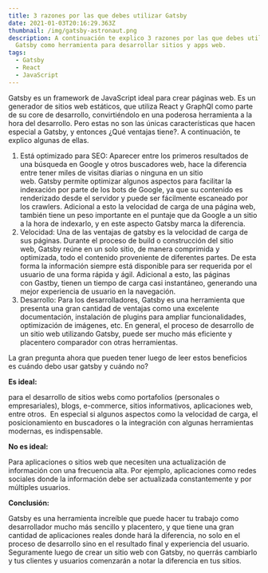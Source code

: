 ```yaml
---
title: 3 razones por las que debes utilizar Gatsby
date: 2021-01-03T20:16:29.363Z
thumbnail: /img/gatsby-astronaut.png
description: A continuación te explico 3 razones por las que debes utilizar
  Gatsby como herramienta para desarrollar sitios y apps web.
tags:
  - Gatsby
  - React
  - JavaScript
---
```

Gatsby es un framework de JavaScript ideal para crear páginas web. Es un generador de sitios web estáticos, que utiliza React y GraphQl como parte de su core de desarrollo, convirtiéndolo en una poderosa herramienta a la hora del desarrollo. Pero estas no son las únicas características que hacen especial a Gatsby, y entonces ¿Qué ventajas tiene?. A continuación, te explico algunas de ellas. 

1. Está optimizado para SEO: Aparecer entre los primeros resultados de una búsqueda en Google y otros buscadores web, hace la diferencia entre tener miles de visitas diarias o ninguna en un sitio web. Gatsby permite optimizar algunos aspectos para facilitar la indexación por parte de los bots de Google, ya que su contenido es renderizado desde el servidor y puede ser fácilmente escaneado por los crawlers. Adicional a esto la velocidad de carga de una página web, también tiene un peso importante en el puntaje que da Google a un sitio a la hora de indexarlo, y en este aspecto Gatsby marca la diferencia. 
2. Velocidad: Una de las ventajas de gatsby es la velocidad de carga de sus páginas. Durante el proceso de build o construcción del sitio web, Gatsby reúne en un solo sitio, de manera comprimida y optimizada, todo el contenido proveniente de diferentes partes. De esta forma la información siempre está disponible para ser requerida por el usuario de una forma rápida y ágil. Adicional a esto, las páginas con Gastby, tienen un tiempo de carga casi instantáneo, generando una mejor experiencia de usuario en la navegación. 
3. Desarrollo: Para los desarrolladores, Gatsby es una herramienta que presenta una gran cantidad de ventajas como una excelente documentación, instalación de plugins para ampliar funcionalidades, optimización de imágenes, etc. En general, el proceso de desarrollo de un sitio web utilizando Gatsby, puede ser mucho más eficiente y placentero comparador con otras herramientas. 

La gran pregunta ahora que pueden tener luego de leer estos beneficios es cuándo debo usar gatsby y cuándo no? 

**Es ideal:**  

para el desarrollo de sitios webs como portafolios (personales o empresariales), blogs, e-commerce, sitios informativos, aplicaciones web, entre otros.  En especial si algunos aspectos como la velocidad de carga, el posicionamiento en buscadores o la integración con algunas herramientas modernas, es indispensable. 

**No es ideal:** 

Para aplicaciones o sitios web que necesiten una actualización de información con una frecuencia alta. Por ejemplo, aplicaciones como redes sociales donde la información debe ser actualizada constantemente y por múltiples usuarios. 

**Conclusión:** 

Gatsby es una herramienta increíble que puede hacer tu trabajo como desarrollador mucho más sencillo y placentero, y que tiene una gran cantidad de aplicaciones reales donde hará la diferencia, no solo en el proceso de desarrollo sino en el resultado final y experiencia del usuario. Seguramente luego de crear un sitio web con Gatsby, no querrás cambiarlo y tus clientes y usuarios comenzarán a notar la diferencia en tus sitios.